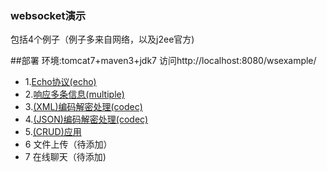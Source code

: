 ### websocket演示

包括4个例子（例子多来自网络，以及j2ee官方)

##部署
环境:tomcat7+maven3+jdk7
访问http://localhost:8080/wsexample/
 * 1.[Echo协议(echo)](#Echo协议(echo))
 * 2.[响应多条信息(multiple)](#响应多条信息(multiple))
 * 3.[(XML)编码解密处理(codec)](#(XML)编码解密处理(codec))
 * 4.[(JSON)编码解密处理(codec)](#(XML)编码解密处理(codec))
 * 5.[(CRUD)应用](#(XML)编码解密处理(codec))
 * 6 文件上传（待添加）
 * 7 在线聊天（待添加)